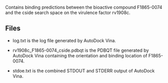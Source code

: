 Contains binding predictions between the bioactive compound F1865-0074 and the cside search space on the virulence factor rv1908c.

## Files

- log.txt is the log file generated by AutoDock Vina.

- rv1908c_F1865-0074_cside.pdbqt is the PDBQT file generated by AutoDock Vina containing the orientation and binding location of F1865-0074.

- stdoe.txt is the combined STDOUT and STDERR output of AutoDock Vina.

